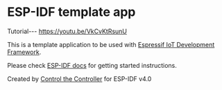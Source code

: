 ESP-IDF template app
====================

Tutorial--- https://youtu.be/VkCvKtRsunU 

This is a template application to be used with [Espressif IoT Development Framework](https://github.com/espressif/esp-idf/tree/release/v4.0).

Please check [ESP-IDF docs](https://docs.espressif.com/projects/esp-idf/en/release-v4.0/get-started/index.html) for getting started instructions.

Created by [Control the Controller](https://github.com/LetsControltheController) for ESP-IDF v4.0
